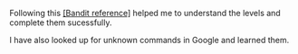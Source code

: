 Following this <a href="http://overthewire.org/wargames/bandit/">[Bandit reference]</a> helped me to understand the levels and complete them sucessfully.

I have also looked up for unknown commands in Google and learned them.
